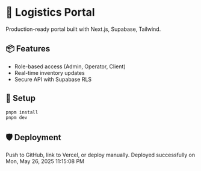 # 🚀 Logistics Portal

Production-ready portal built with Next.js, Supabase, Tailwind.

## 📦 Features
- Role-based access (Admin, Operator, Client)
- Real-time inventory updates
- Secure API with Supabase RLS

## 🧰 Setup
```bash
pnpm install
pnpm dev
```

## 🛡️ Deployment
Push to GitHub, link to Vercel, or deploy manually.
Deployed successfully on Mon, May 26, 2025 11:15:08 PM
